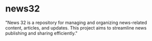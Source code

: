 # news32
"News 32 is a repository for managing and organizing news-related content, articles, and updates. This project aims to streamline news publishing and sharing efficiently."
